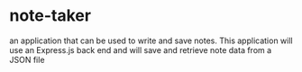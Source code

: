 # note-taker
an application that can be used to write and save notes.  This application will use an Express.js back end and will save and retrieve note data from a JSON file
